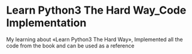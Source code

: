 # Learn Python3 The Hard Way_Code Implementation
My learning about «Learn Python3 The Hard Way», 
Implemented all the code from the book and 
can be used as a reference
